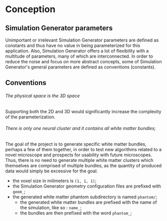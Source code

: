 # Conception

## Simulation Generator parameters

Unimportant or irrelevant Simulation Generator parameters are defined as constants and thus have no value in being
parameterized for this application. Also, Simulation Generator offers a lot of flexibility with a multitude of
parameters, many of which are interconnected. In order to reduce the noise and focus on more abstract concepts, some of
Simulation Generator's general parameters are defined as conventions (constants).


## Conventions

###### The physical space is the 3D space

Supporting both the 2D and 3D would significantly increase the complexity of the parameterization.


###### There is only one neural cluster and it contains all white matter bundles;

The goal of the project is to generate specific white matter bundles, perhaps a few of them together, in order to test
new algorithms related to a novel microscope and prospects for usability with future microscopes. Thus, there is no need
to generate multiple white matter clusters which themselves are comprised of multiple bundles, as the quantity of
produced data would simply be excessive for the goal.


- the voxel size in milimeters is `(1, 1, 1)`;
- the Simulation Generator geometry configuration files are prefixed with `geom_`;
- the generated white matter phantom subdirectory is named `phantom/`;
    - the generated white matter bundles are prefixed with the name of the simulation, like so : `name_`;
    - the bundles are then prefixed with the word `phantom_`;
